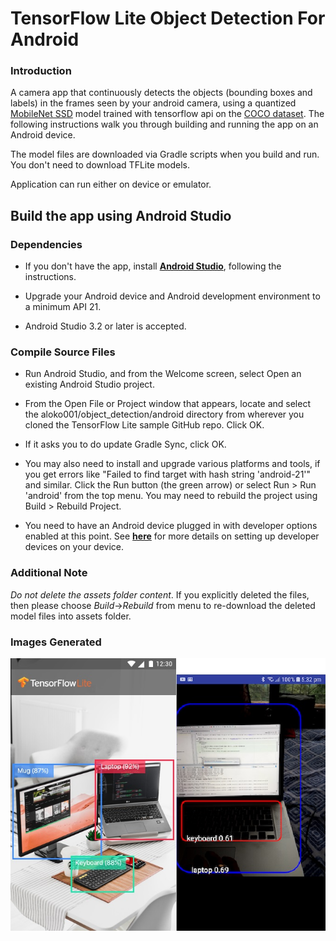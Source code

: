 # TensorFlow Lite Object Detection For Android
### Introduction
A camera app that continuously detects the objects (bounding boxes and labels) in the frames seen by your android camera, using a quantized [MobileNet SSD](https://github.com/aloko001/object_detection) model trained with tensorflow api on the [COCO dataset](http://cocodataset.org/). 
The following instructions walk you through building and running the app on an Android device.

The model files are downloaded via Gradle scripts when you build and run. You don't need to download TFLite models.

Application can run either on device or emulator.


## Build the app using Android Studio

### Dependencies 

* If you don't have the app, install **[Android Studio](https://developer.android.com/studio/index.html)**, following the instructions.

* Upgrade your Android device and Android development environment to a minimum API 21.
* Android Studio 3.2 or later is accepted.

### Compile Source Files
* Run Android Studio, and from the Welcome screen, select Open an existing Android Studio project.

* From the Open File or Project window that appears, locate and select the aloko001/object_detection/android directory from wherever you cloned the TensorFlow Lite sample GitHub repo. Click OK.

* If it asks you to do update Gradle Sync, click OK.

* You may also need to install and upgrade various platforms and tools, if you get errors like "Failed to find target with hash string 'android-21'" and similar.
Click the Run button (the green arrow) or select Run > Run 'android' from the top menu. You may need to rebuild the project using Build > Rebuild Project.

* You need to have an Android device plugged in with developer options enabled at this point. See **[here](https://developer.android.com/studio/run/device)** for more details on setting up developer devices on your device.


### Additional Note
_Do not delete the assets folder content_. If you explicitly deleted the files, then please choose *Build*->*Rebuild* from menu to re-download the deleted model files into assets folder.

### Images Generated

![Image one](https://github.com/aloko001/object_detection/blob/master/android/images_shot/android.jpg)
